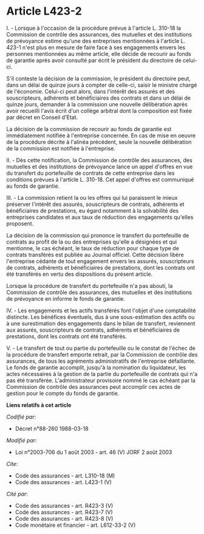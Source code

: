 # Article L423-2

I. - Lorsque à l'occasion de la procédure prévue à l'article L. 310-18 la Commission de contrôle des assurances, des
mutuelles et des institutions de prévoyance estime qu'une des entreprises mentionnées à l'article L. 423-1 n'est plus en
mesure de faire face à ses engagements envers les personnes mentionnées au même article, elle décide de recourir au fonds de
garantie après avoir consulté par écrit le président du directoire de celui-ci.

S'il conteste la décision de la commission, le président du directoire peut, dans un délai de quinze jours à compter de
celle-ci, saisir le ministre chargé de l'économie. Celui-ci peut alors, dans l'intérêt des assurés et des souscripteurs,
adhérents et bénéficiaires des contrats et dans un délai de quinze jours, demander à la commission une nouvelle délibération
après avoir recueilli l'avis écrit d'un collège arbitral dont la composition est fixée par décret en Conseil d'Etat.

La décision de la commission de recourir au fonds de garantie est immédiatement notifiée à l'entreprise concernée. En cas de
mise en oeuvre de la procédure décrite à l'alinéa précédent, seule la nouvelle délibération de la commission est notifiée à
l'entreprise.

II. - Dès cette notification, la Commission de contrôle des assurances, des mutuelles et des institutions de prévoyance lance
un appel d'offres en vue du transfert du portefeuille de contrats de cette entreprise dans les conditions prévues à l'article
L. 310-18. Cet appel d'offres est communiqué au fonds de garantie.

III. - La commission retient la ou les offres qui lui paraissent le mieux préserver l'intérêt des assurés, souscripteurs de
contrats, adhérents et bénéficiaires de prestations, eu égard notamment à la solvabilité des entreprises candidates et aux
taux de réduction des engagements qu'elles proposent.

La décision de la commission qui prononce le transfert du portefeuille de contrats au profit de la ou des entreprises qu'elle
a désignées et qui mentionne, le cas échéant, le taux de réduction pour chaque type de contrats transférés est publiée au
Journal officiel. Cette décision libère l'entreprise cédante de tout engagement envers les assurés, souscripteurs de
contrats, adhérents et bénéficiaires de prestations, dont les contrats ont été transférés en vertu des dispositions du
présent article.

Lorsque la procédure de transfert du portefeuille n'a pas abouti, la Commission de contrôle des assurances, des mutuelles et
des institutions de prévoyance en informe le fonds de garantie.

IV. - Les engagements et les actifs transférés font l'objet d'une comptabilité distincte. Les bénéfices éventuels, dus à une
sous-estimation des actifs ou à une surestimation des engagements dans le bilan de transfert, reviennent aux assurés,
souscripteurs de contrats, adhérents et bénéficiaires de prestations, dont les contrats ont été transférés.

V. - Le transfert de tout ou partie du portefeuille ou le constat de l'échec de la procédure de transfert emporte retrait,
par la Commission de contrôle des assurances, de tous les agréments administratifs de l'entreprise défaillante. Le fonds de
garantie accomplit, jusqu'à la nomination du liquidateur, les actes nécessaires à la gestion de la partie du portefeuille de
contrats qui n'a pas été transférée. L'administrateur provisoire nommé le cas échéant par la Commission de contrôle des
assurances peut accomplir ces actes de gestion pour le compte du fonds de garantie.

**Liens relatifs à cet article**

_Codifié par_:

  - Décret n°88-260 1988-03-18

_Modifié par_:

  - Loi n°2003-706 du 1 août 2003 - art. 46 (V) JORF 2 août 2003

_Cite_:

  - Code des assurances - art. L310-18 (M)
  - Code des assurances - art. L423-1 (V)

_Cité par_:

  - Code des assurances - art. R423-3 (V)
  - Code des assurances - art. R423-7 (V)
  - Code des assurances - art. R423-8 (V)
  - Code monétaire et financier - art. L612-33-2 (V)
